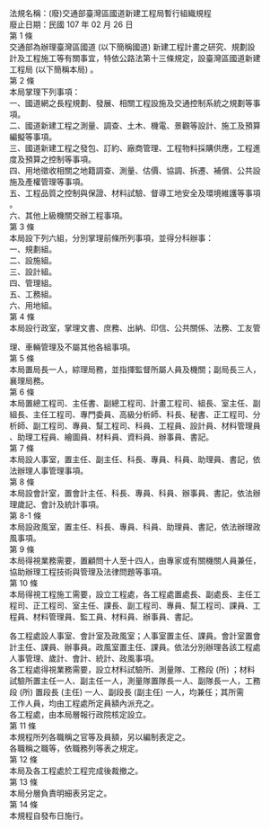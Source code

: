 法規名稱：(廢)交通部臺灣區國道新建工程局暫行組織規程  
廢止日期：民國 107 年 02 月 26 日  
第 1 條  
交通部為辦理臺灣區國道 (以下簡稱國道) 新建工程計畫之研究、規劃設  
計及工程施工等有關事宜，特依公路法第十三條規定，設臺灣區國道新建  
工程局 (以下簡稱本局) 。  
第 2 條  
本局掌理下列事項：  
一、國道網之長程規劃、發展、相關工程設施及交通控制系統之規劃等事  
項。  
二、國道新建工程之測量、調查、土木、機電、景觀等設計、施工及預算  
編擬等事項。  
三、國道新建工程之發包、訂約、廠商管理、工程物料採購供應，工程進  
度及預算之控制等事項。  
四、用地徵收相關之地籍調查、測量、估價、協調、拆遷、補償、公共設  
施及產權管理等事項。  
五、工程品質之控制與保證、材料試驗、督導工地安全及環境維護等事項  
。  
六、其他上級機關交辦工程事項。  
第 3 條  
本局設下列六組，分別掌理前條所列事項，並得分科辦事：  
一、規劃組。  
二、設施組。  
三、設計組。  
四、管理組。  
五、工務組。  
六、用地組。  
第 4 條  
本局設行政室，掌理文書、庶務、出納、印信、公共關係、法務、工友管  


理、車輛管理及不屬其他各組事項。  
第 5 條  
本局置局長一人，綜理局務，並指揮監督所屬人員及機關；副局長三人，  
襄理局務。  
第 6 條  
本局置總工程司、主任書、副總工程司、計畫工程司、組長、室主任、副  
組長、主任工程司、專門委員、高級分析師、科長、秘書、正工程司、分  
析師、副工程司、專員、幫工程司、科員、工程員、設計員、材料管理員  
、助理工程員、繪圖員、材料員、資料員、辦事員、書記。  
第 7 條  
本局設人事室，置主任、副主任、科長、專員、科員、助理員、書記，依  
法辦理人事管理事項。  
第 8 條  
本局設會計室，置會計主任、科長、專員、科員、辦事員、書記，依法辦  
理歲記、會計及統計事項。  
第 8-1 條  
本局設政風室，置主任、科長、專員、科員、助理員、書記，依法辦理政  
風事項。  
第 9 條  
本局得視業務需要，置顧問十人至十四人，由專家或有關機關人員兼任，  
協助辦理工程技術與管理及法律問題等事項。  
第 10 條  
本局得視工程施工需要，設立工程處，各工程處置處長、副處長、主任工  
程司、正工程司、室主任、課長、副工程司、專員、幫工程司、課員、工  
程員、材料管理員、監工員、材料員、辦事員、書記。  


各工程處設人事室、會計室及政風室；人事室置主任、課員。會計室置會  
計主任、課員、辦事員。政風室置主任、課員。依法分別辦理各該工程處  
人事管理、歲計、會計、統計、政風事項。  
各工程處得視業務需要，設立材料試驗所、測量隊、工務段 (所) ；材料  
試驗所置主任一人、副主任一人，測量隊置隊長一人、副隊長一人，工務  
段 (所) 置段長 (主任) 一人、副段長 (副主任) 一人，均兼任；其所需  
工作人員，均由工程處所定員額內派充之。  
各工程處，由本局層報行政院核定設立。  
第 11 條  
本規程所列各職稱之官等及員額，另以編制表定之。  
各職稱之職等，依職務列等表之規定。  
第 12 條  
本局及各工程處於工程完成後裁撤之。  
第 13 條  
本局分層負責明細表另定之。  
第 14 條  
本規程自發布日施行。  


